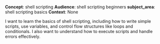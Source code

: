 **Concept**: shell scripting
**Audience**: shell scripting beginners
**subject_area**: shell scripting basics
**Context**: None

I want to learn the basics of shell scripting, including how to write simple scripts, use variables, and control flow structures like loops and conditionals. I also want to understand how to execute scripts and handle errors effectively.
